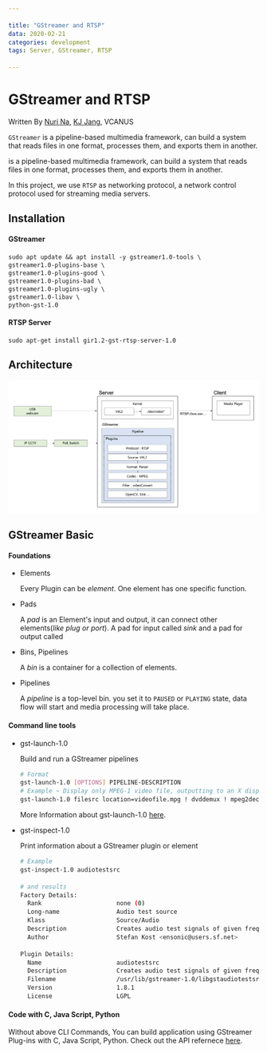 ```yaml
---

title: "GStreamer and RTSP"
data: 2020-02-21
categories: development
tags: Server, GStreamer, RTSP

---
```


# GStreamer and RTSP

Written By [Nuri Na](https://github.com/nurring), [KJ Jang](https://github.com/jjangchan), VCANUS

`GStreamer` is a pipeline-based multimedia framework, can build a system that reads files in one format, processes them, and exports them in another.   

 is a pipeline-based multimedia framework, can build a system that reads files in one format, processes them, and exports them in another.   

In this project, we use `RTSP` as networking protocol, a network control protocol used for streaming media servers.



## Installation

#### GStreamer

```shell
sudo apt update && apt install -y gstreamer1.0-tools \
gstreamer1.0-plugins-base \
gstreamer1.0-plugins-good \
gstreamer1.0-plugins-bad \
gstreamer1.0-plugins-ugly \
gstreamer1.0-libav \
python-gst-1.0
```

#### RTSP Server

```shell
sudo apt-get install gir1.2-gst-rtsp-server-1.0
```



## Architecture

![architecture](/assets/images/gstreamer_rtsp.png)



## GStreamer Basic

#### Foundations

- Elements

  Every Plugin can be _element_. One element has one specific function.

- Pads

  A _pad_ is an Element's input and output, it can connect other elements(_like plug or port_).   A pad for input called _sink_ and a pad for output called 

- Bins, Pipelines

  A *bin* is a container for a collection of elements.

- Pipelines

  A *pipeline* is a top-level bin. you set it to `PAUSED` or `PLAYING` state, data flow will start and media processing will take place.

#### Command line tools

- gst-launch-1.0

  Build and run a GStreamer pipelines

  ```bash
  # Format
  gst-launch-1.0 [OPTIONS] PIPELINE-DESCRIPTION
  # Example ~ Display only MPEG-1 video file, outputting to an X display window
  gst-launch-1.0 filesrc location=videofile.mpg ! dvddemux ! mpeg2dec ! xvimagesink
  ```

  More Information about gst-launch-1.0 [here](https://gstreamer.freedesktop.org/documentation/tools/gst-launch.html?gi-language=c).

- gst-inspect-1.0

  Print information about a GStreamer plugin or element

  ```bash
  # Example
  gst-inspect-1.0 audiotestsrc
  
  # and results
  Factory Details:
    Rank                     none (0)
    Long-name                Audio test source
    Klass                    Source/Audio
    Description              Creates audio test signals of given frequency and volume
    Author                   Stefan Kost <ensonic@users.sf.net>
  
  Plugin Details:
    Name                     audiotestsrc
    Description              Creates audio test signals of given frequency and volume
    Filename                 /usr/lib/gstreamer-1.0/libgstaudiotestsrc.so
    Version                  1.8.1
    License                  LGPL
  ```

#### Code with C, Java Script, Python

Without above CLI Commands, You can build application using GStreamer Plug-ins with C, Java Script, Python.  Check out the API refernece [here](https://gstreamer.freedesktop.org/documentation/gstreamer/running.html?gi-language=c).

